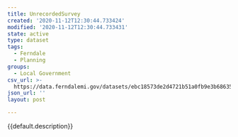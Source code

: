 ```yaml
---
title: UnrecordedSurvey
created: '2020-11-12T12:30:44.733424'
modified: '2020-11-12T12:30:44.733431'
state: active
type: dataset
tags:
  - Ferndale
  - Planning
groups:
  - Local Government
csv_url: >-
  https://data.ferndalemi.gov/datasets/ebc18573de2d4721b51a0fb9e3b68635_7.csv?outSR=%7B%22latestWkid%22%3A3857%2C%22wkid%22%3A102100%7D
json_url: ''
layout: post

---
```

{{default.description}}

